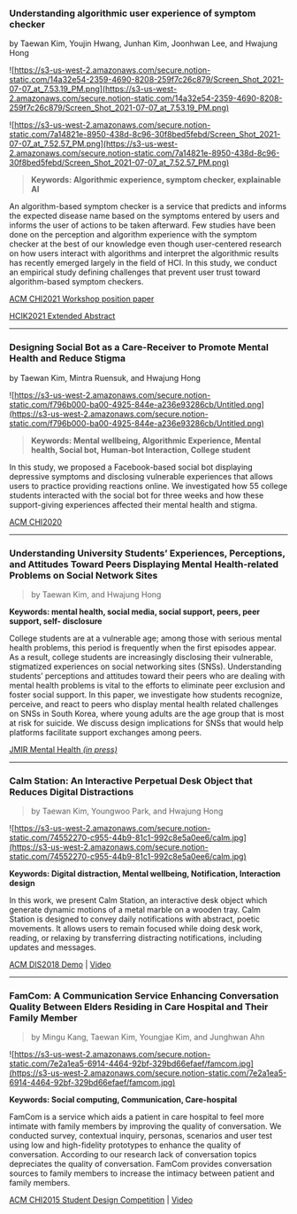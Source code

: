 ### **Understanding algorithmic user experience of symptom checker**

by Taewan Kim, Youjin Hwang, Junhan Kim, Joonhwan Lee, and Hwajung Hong

![https://s3-us-west-2.amazonaws.com/secure.notion-static.com/14a32e54-2359-4690-8208-259f7c26c879/Screen_Shot_2021-07-07_at_7.53.19_PM.png](https://s3-us-west-2.amazonaws.com/secure.notion-static.com/14a32e54-2359-4690-8208-259f7c26c879/Screen_Shot_2021-07-07_at_7.53.19_PM.png)

![https://s3-us-west-2.amazonaws.com/secure.notion-static.com/7a14821e-8950-438d-8c96-30f8bed5febd/Screen_Shot_2021-07-07_at_7.52.57_PM.png](https://s3-us-west-2.amazonaws.com/secure.notion-static.com/7a14821e-8950-438d-8c96-30f8bed5febd/Screen_Shot_2021-07-07_at_7.52.57_PM.png)

> **Keywords: Algorithmic experience, symptom checker, explainable AI**

An algorithm-based symptom checker is a service that predicts and informs the expected disease name based on the symptoms entered by users and informs the user of actions to be taken afterward. Few studies have been done on the perception and algorithm experience
with the symptom checker at the best of our knowledge even though user-centered research on how users interact with algorithms and interpret the algorithmic results has recently emerged largely in the field of HCI. In this study, we conduct an empirical study defining challenges that prevent user trust toward algorithm-based symptom checkers. 

[ACM CHI2021 Workshop position paper](https://drive.google.com/file/d/1Y2KLQmBRPKBEos1QYcaneLPwmISeb5-N/view?usp=sharing)

[HCIK2021 Extended Abstract](https://drive.google.com/file/d/1gG2XxffOtBx6ohDSFps8g2CNjHoY655q/view?usp=sharing)

---

### **Designing Social Bot as a Care-Receiver to Promote Mental Health and Reduce Stigma**

by Taewan Kim, Mintra Ruensuk, and Hwajung Hong

![https://s3-us-west-2.amazonaws.com/secure.notion-static.com/f796b000-ba00-4925-844e-a236e93286cb/Untitled.png](https://s3-us-west-2.amazonaws.com/secure.notion-static.com/f796b000-ba00-4925-844e-a236e93286cb/Untitled.png)

> **Keywords: Mental wellbeing, Algorithmic Experience, Mental health, Social bot, Human-bot Interaction, College student**

In this study, we proposed a Facebook-based social bot displaying depressive symptoms and disclosing vulnerable experiences that allows users to practice providing reactions online. We investigated how 55 college students interacted with the social bot for three weeks and how these support-giving experiences affected their mental health and stigma.

[ACM CHI2020](https://dl.acm.org/doi/abs/10.1145/3313831.3376743)

---

### **Understanding University Students’ Experiences, Perceptions, and Attitudes Toward Peers Displaying Mental Health-related Problems on Social Network Sites**

> by Taewan Kim, and Hwajung Hong

**Keywords: mental health, social media, social support, peers, peer support, self- disclosure**

College students are at a vulnerable age; among those with serious mental health problems, this period is frequently when the first episodes appear. As a result, college students are increasingly disclosing their vulnerable, stigmatized experiences on social networking sites (SNSs). Understanding students’ perceptions and attitudes toward their peers who are dealing with mental health problems is vital to the efforts to eliminate peer exclusion and foster social support. In this paper, we investigate how students recognize, perceive, and react to peers who display mental health related challenges on SNSs in South Korea, where young adults are the age group that is most at risk for suicide. We discuss design implications for SNSs that would help platforms facilitate support exchanges among peers.

[JMIR Mental Health *(in press)*](https://preprints.jmir.org/preprint/23465/accepted)

---

### **Calm Station: An Interactive Perpetual Desk Object that Reduces Digital Distractions**

> by Taewan Kim, Youngwoo Park, and Hwajung Hong

![https://s3-us-west-2.amazonaws.com/secure.notion-static.com/74552270-c955-44b9-81c1-992c8e5a0ee6/calm.jpg](https://s3-us-west-2.amazonaws.com/secure.notion-static.com/74552270-c955-44b9-81c1-992c8e5a0ee6/calm.jpg)

**Keywords: Digital distraction, Mental wellbeing, Notification, Interaction design**

In this work, we present Calm Station, an interactive desk object which generate dynamic motions of a metal marble on a wooden tray. Calm Station is designed to convey daily notifications with abstract, poetic movements. It allows users to remain focused while doing desk work, reading, or relaxing by transferring distracting notifications, including updates and messages.

[ACM DIS2018 Demo](https://doi.org/10.1145/3064857.3079183) | [Video](https://youtu.be/gCBQhNUlmzo)

---

### **FamCom: A Communication Service Enhancing Conversation Quality Between Elders Residing in Care Hospital and Their Family Member**

> by Mingu Kang, Taewan Kim, Youngjae Kim, and Junghwan Ahn

![https://s3-us-west-2.amazonaws.com/secure.notion-static.com/7e2a1ea5-6914-4464-92bf-329bd66efaef/famcom.jpg](https://s3-us-west-2.amazonaws.com/secure.notion-static.com/7e2a1ea5-6914-4464-92bf-329bd66efaef/famcom.jpg)

**Keywords: Social computing, Communication, Care-hospital**

FamCom is a service which aids a patient in care hospital to feel more intimate with family members by improving the quality of conversation. We conducted survey, contextual inquiry, personas, scenarios and user test using low and high-fidelity prototypes to enhance the quality of conversation. According to our research lack of conversation topics depreciates the quality of conversation. FamCom provides conversation sources to family members to increase the intimacy between patient and family members.

[ACM CHI2015 Student Design Competition](https://dl.acm.org/doi/10.1145/2702613.2726952) | [Video](https://youtu.be/hnQ5MZfrw60)
